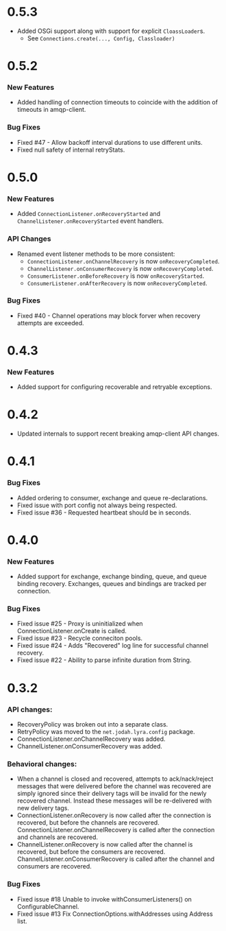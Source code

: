 # 0.5.3

* Added OSGi support along with support for explicit `CloassLoader`s.
  * See `Connections.create(..., Config, Classloader)`

# 0.5.2

### New Features

* Added handling of connection timeouts to coincide with the addition of timeouts in amqp-client.

### Bug Fixes

* Fixed #47 - Allow backoff interval durations to use different units.
* Fixed null safety of internal retryStats.

# 0.5.0

### New Features

* Added `ConnectionListener.onRecoveryStarted` and `ChannelListener.onRecoveryStarted` event handlers.

### API Changes

* Renamed event listener methods to be more consistent:
  * `ConnectionListener.onChannelRecovery` is now `onRecoveryCompleted`.
  * `ChannelListener.onConsumerRecovery` is now `onRecoveryCompleted`.
  * `ConsumerListener.onBeforeRecovery` is now `onRecoveryStarted`.
  * `ConsumerListener.onAfterRecovery` is now `onRecoveryCompleted`.

### Bug Fixes

* Fixed #40 - Channel operations may block forver when recovery attempts are exceeded.

# 0.4.3

### New Features

* Added support for configuring recoverable and retryable exceptions.

# 0.4.2

* Updated internals to support recent breaking amqp-client API changes.

# 0.4.1

### Bug Fixes

* Added ordering to consumer, exchange and queue re-declarations.
* Fixed issue with port config not always being respected.
* Fixed issue #36 - Requested heartbeat should be in seconds.

# 0.4.0

### New Features

* Added support for exchange, exchange binding, queue, and queue binding recovery. Exchanges, queues and bindings are tracked per connection.

### Bug Fixes

* Fixed issue #25 - Proxy is uninitialized when ConnectionListener.onCreate is called.
* Fixed issue #23 - Recycle conneciton pools.
* Fixed issue #24 - Adds "Recovered" log line for successful channel recovery.
* Fixed issue #22 - Ability to parse infinite duration from String.

# 0.3.2

### API changes:

* RecoveryPolicy was broken out into a separate class.
* RetryPolicy was moved to the `net.jodah.lyra.config` package.
* ConnectionListener.onChannelRecovery was added.
* ChannelListener.onConsumerRecovery was added.

### Behavioral changes:

* When a channel is closed and recovered, attempts to ack/nack/reject messages that were delivered before the channel was recovered are simply ignored since their delivery tags will be invalid for the newly recovered channel. Instead these messages will be re-delivered with new delivery tags.
* ConnectionListener.onRecovery is now called after the connection is recovered, but before the channels are recovered. ConnectionListener.onChannelRecovery is called after the connection and channels are recovered.
* ChannelListener.onRecovery is now called after the channel is recovered, but before the consumers are recovered. ChannelListener.onConsumerRecovery is called after the channel and consumers are recovered.

### Bug Fixes

* Fixed issue #18 Unable to invoke withConsumerListeners() on ConfigurableChannel.
* Fixed issue #13 Fix ConnectionOptions.withAddresses using Address list.